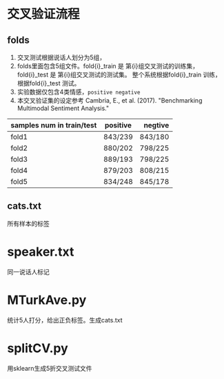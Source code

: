 # 交叉验证流程

## folds

1. 交叉测试根据说话人划分为5组，
2. folds里面包含5组文件。fold{i}\_train 是 第{i}组交叉测试的训练集，fold{i}\_test 是 第{i}组交叉测试的测试集。 整个系统根据fold{i}\_train 训练，根据fold{i}\_test 测试。
3. 实验数据仅包含4类情感，`positive negative`
4. 本交叉验证集的设定参考 Cambria, E., et al. (2017). "Benchmarking Multimodal Sentiment Analysis."

| samples num in train/test | positive | negtive |
| - | :-: | -: | 
| fold1 |  843/239 | 843/180 | 
| fold2 |  880/202 | 798/225 |
| fold3 |  889/193 | 798/225 |
| fold4 |  879/203 | 808/215 |
| fold5 |  834/248 | 845/178 |

## cats.txt

所有样本的标签

# speaker.txt

同一说话人标记

# MTurkAve.py

统计5人打分，给出正负标签。生成cats.txt

# splitCV.py

用sklearn生成5折交叉测试文件